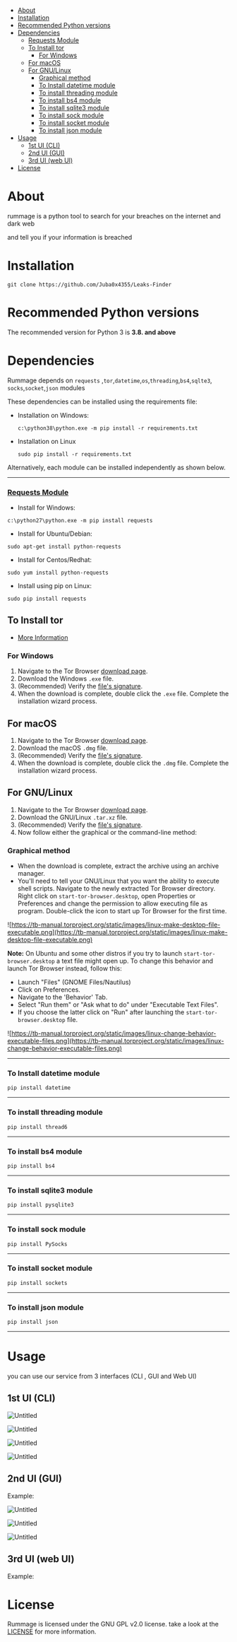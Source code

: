 - [About](#about)
- [Installation](#installation)
- [Recommended Python versions](#recommended-python-versions)
- [Dependencies](#dependencies)
    - [Requests Module](#requests-module)
  - [To Install tor](#to-install-tor)
    - [For Windows](#for-windows)
  - [For macOS](#for-macos)
  - [For GNU/Linux](#for-gnulinux)
    - [Graphical method](#graphical-method)
    - [To Install datetime module](#to-install-datetime-module)
    - [To install threading module](#to-install-threading-module)
    - [To install bs4 module](#to-install-bs4-module)
    - [To install sqlite3 module](#to-install-sqlite3-module)
    - [To install sock module](#to-install-sock-module)
    - [To install socket module](#to-install-socket-module)
    - [To install json module](#to-install-json-module)
- [Usage](#usage)
  - [1st UI (CLI)](#1st-ui-cli)
  - [2nd UI (GUI)](#2nd-ui-gui)
  - [3rd UI (web UI)](#3rd-ui-web-ui)
- [License](#license)

# About

rummage is a python tool to search for your breaches on the internet and dark web

and tell you if your information is breached 

# Installation

```
git clone https://github.com/Juba0x4355/Leaks-Finder
```

# Recommended Python versions

The recommended version for Python 3 is **3.8. and above**

# Dependencies

Rummage depends on  `requests` ,`tor`,`datetime`,`os`,`threading`,`bs4`,`sqlte3`, `socks`,`socket`,`json` modules

These dependencies can be installed using the requirements file:

- Installation on Windows:
    
    `c:\python38\python.exe -m pip install -r requirements.txt`
    
- Installation on Linux
    
    `sudo pip install -r requirements.txt`
    

Alternatively, each module can be installed independently as shown below.

---

### [Requests Module](http://docs.python-requests.org/en/latest/)

- Install for Windows:

`c:\python27\python.exe -m pip install requests`

- Install for Ubuntu/Debian:

`sudo apt-get install python-requests`

- Install for Centos/Redhat:

`sudo yum install python-requests`

- Install using pip on Linux:

`sudo pip install requests`

## To Install tor

- [More Information](https://www.google.com/url?sa=t&rct=j&q=&esrc=s&source=web&cd=&ved=2ahUKEwi4ur_tqqr3AhVLi_0HHbvjBDQQFnoECBQQAw&url=https%3A%2F%2Ftb-manual.torproject.org%2Finstallation%2F&usg=AOvVaw3mYo5OI2enq-SRAwLNXrUw)

### For Windows

1. Navigate to the Tor Browser [download page](https://www.torproject.org/download).
2. Download the Windows `.exe` file.
3. (Recommended) Verify the [file's signature](https://support.torproject.org/en/tbb/how-to-verify-signature/).
4. When the download is complete, double click the `.exe` file. Complete the installation wizard process.

## For macOS

1. Navigate to the Tor Browser [download page](https://www.torproject.org/download).
2. Download the macOS `.dmg` file.
3. (Recommended) Verify the [file's signature](https://support.torproject.org/en/tbb/how-to-verify-signature/).
4. When the download is complete, double click the `.dmg` file. Complete the installation wizard process.

## For GNU/Linux

1. Navigate to the Tor Browser [download page](https://www.torproject.org/download).
2. Download the GNU/Linux `.tar.xz` file.
3. (Recommended) Verify the [file's signature](https://support.torproject.org/en/tbb/how-to-verify-signature/).
4. Now follow either the graphical or the command-line method:

### Graphical method

- When the download is complete, extract the archive using an archive manager.
- You'll need to tell your GNU/Linux that you want the ability to execute shell scripts.
Navigate to the newly extracted Tor Browser directory.
Right click on `start-tor-browser.desktop`, open Properties or Preferences and change the permission to allow executing file as program. Double-click the icon to start up Tor Browser for the first time.

![https://tb-manual.torproject.org/static/images/linux-make-desktop-file-executable.png](https://tb-manual.torproject.org/static/images/linux-make-desktop-file-executable.png)

**Note:** On Ubuntu and some other distros if you try to launch `start-tor-browser.desktop` a text file might open up.
To change this behavior and launch Tor Browser instead, follow this:

- Launch "Files" (GNOME Files/Nautilus)
- Click on Preferences.
- Navigate to the 'Behavior' Tab.
- Select "Run them" or "Ask what to do" under "Executable Text Files".
- If you choose the latter click on "Run" after launching the `start-tor-browser.desktop` file.

![https://tb-manual.torproject.org/static/images/linux-change-behavior-executable-files.png](https://tb-manual.torproject.org/static/images/linux-change-behavior-executable-files.png)

---

### To Install datetime module

```
pip install datetime
```

---

### To install threading module

```
pip install thread6
```

---

### To install bs4 module

```
pip install bs4
```

---

### To install sqlite3 module

```
pip install pysqlite3
```

---

### To install sock module

```
pip install PySocks
```

---

### To install socket module

```
pip install sockets
```

---

### To install json module

```
pip install json
```

---

# Usage

you can use our service from 3 interfaces (CLI , GUI and Web UI)

## 1st UI (CLI)


![Untitled](images/Untitled.png)

![Untitled](images/Untitled%201.png)

![Untitled](images/Untitled%202.png)

![Untitled](images/Untitled%203.png)

## 2nd UI (GUI)

Example:

![Untitled](images/Untitled%204.png)

![Untitled](images/Untitled%205.png)

![Untitled](images/Untitled%206.png)

## 3rd UI (web UI)

Example:

# License

Rummage is licensed under the GNU GPL v2.0 license. take a look at the [LICENSE](https://github.com/Juba0x4355/Leaks-Finder/blob/main/LICENSE)
 for more information.
